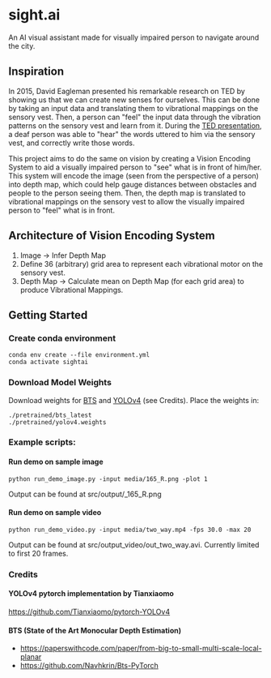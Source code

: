 # sight.ai
An AI visual assistant made for visually impaired person to navigate around the city.

## Inspiration
In 2015, David Eagleman presented his remarkable research on TED by showing us that we can create new senses for ourselves. This can be done by taking an input data and translating them to vibrational mappings on the sensory vest. Then, a person can "feel" the input data through the vibration patterns on the sensory vest and learn from it. During the [TED presentation](https://www.ted.com/talks/david_eagleman_can_we_create_new_senses_for_humans?language=en), a deaf person was able to "hear" the words uttered to him via the sensory vest, and correctly write those words. 

This project aims to do the same on vision by creating a Vision Encoding System to aid a visually impaired person to "see" what is in front of him/her. This system will encode the image (seen from the perspective of a person) into depth map, which could help gauge distances between obstacles and people to the person seeing them. Then, the depth map is translated to vibrational mappings on the sensory vest to allow the visually impaired person to "feel" what is in front. 

## Architecture of Vision Encoding System
1. Image -> Infer Depth Map
2. Define 36 (arbitrary) grid area to represent each vibrational motor on the sensory vest.
3. Depth Map -> Calculate mean on Depth Map (for each grid area) to produce Vibrational Mappings.


## Getting Started
### Create conda environment
```
conda env create --file environment.yml
conda activate sightai
```

### Download Model Weights
Download weights for [BTS](https://drive.google.com/file/d/1_mENn0G9YlLAAr3N8DVDt4Hk2SBbo1pl/view) and [YOLOv4](https://drive.google.com/file/d/1cewMfusmPjYWbrnuJRuKhPMwRe_b9PaT/view) (see Credits). Place the weights in:
```
./pretrained/bts_latest
./pretrained/yolov4.weights
```

### Example scripts:
#### Run demo on sample image
```
python run_demo_image.py -input media/165_R.png -plot 1
```
Output can be found at src/output/_165_R.png

#### Run demo on sample video
```
python run_demo_video.py -input media/two_way.mp4 -fps 30.0 -max 20
```
Output can be found at src/output_video/out_two_way.avi. Currently limited to first 20 frames.


### Credits
#### YOLOv4 pytorch implementation by Tianxiaomo
<https://github.com/Tianxiaomo/pytorch-YOLOv4>

#### BTS (State of the Art Monocular Depth Estimation)
- <https://paperswithcode.com/paper/from-big-to-small-multi-scale-local-planar>
- <https://github.com/Navhkrin/Bts-PyTorch>


